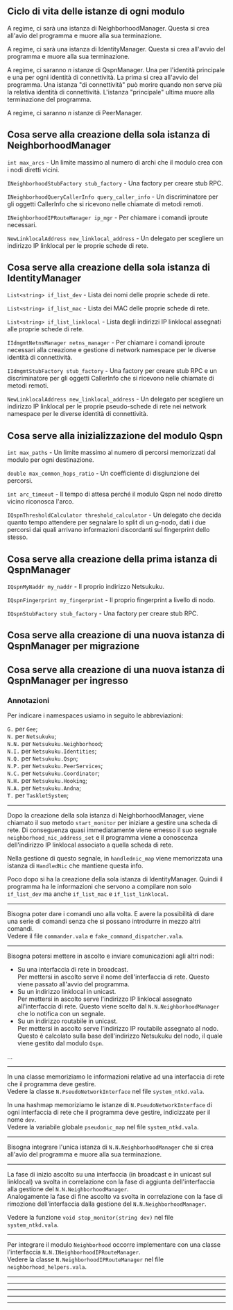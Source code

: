 ## Ciclo di vita delle istanze di ogni modulo

A regime, ci sarà una istanza di NeighborhoodManager. Questa si crea all'avio del programma e muore alla sua terminazione.

A regime, ci sarà una istanza di IdentityManager. Questa si crea all'avvio del programma e muore alla sua terminazione.

A regime, ci saranno *n* istanze di QspnManager. Una per l'identità principale e una per ogni identità di connettività.
La prima si crea all'avvio del programma. Una istanza "di connettività" può morire quando non serve più la relativa identità
di connettività. L'istanza "principale" ultima muore alla terminazione del programma.

A regime, ci saranno *n* istanze di PeerManager.

## Cosa serve alla creazione della sola istanza di NeighborhoodManager

`int max_arcs` - Un limite massimo al numero di archi che il modulo crea con i nodi diretti vicini.

`INeighborhoodStubFactory stub_factory` - Una factory per creare stub RPC.

`INeighborhoodQueryCallerInfo query_caller_info` - Un discriminatore per gli oggetti CallerInfo che si ricevono nelle
chiamate di metodi remoti.

`INeighborhoodIPRouteManager ip_mgr` - Per chiamare i comandi iproute necessari.

`NewLinklocalAddress new_linklocal_address` - Un delegato per scegliere un indirizzo IP linklocal per le proprie schede di rete.

## Cosa serve alla creazione della sola istanza di IdentityManager

`List<string> if_list_dev` - Lista dei nomi delle proprie schede di rete.

`List<string> if_list_mac` - Lista dei MAC delle proprie schede di rete.

`List<string> if_list_linklocal` - Lista degli indirizzi IP linklocal assegnati alle proprie schede di rete.

`IIdmgmtNetnsManager netns_manager` - Per chiamare i comandi iproute necessari alla creazione e gestione di network namespace per
le diverse identità di connettività.

`IIdmgmtStubFactory stub_factory` - Una factory per creare stub RPC e un discriminatore per gli oggetti CallerInfo
che si ricevono nelle chiamate di metodi remoti.

`NewLinklocalAddress new_linklocal_address` - Un delegato per scegliere un indirizzo IP linklocal per le proprie
pseudo-schede di rete nei network namespace per le diverse identità di connettività.

## Cosa serve alla inizializzazione del modulo Qspn

`int max_paths` - Un limite massimo al numero di percorsi memorizzati dal modulo per ogni destinazione.

`double max_common_hops_ratio` - Un coefficiente di disgiunzione dei percorsi.

`int arc_timeout` - Il tempo di attesa perché il modulo Qspn nel nodo diretto vicino riconosca l'arco.

`IQspnThresholdCalculator threshold_calculator` - Un delegato che decida quanto tempo attendere per segnalare lo split
di un g-nodo, dati i due percorsi dai quali arrivano informazioni discordanti sul fingerprint dello stesso.

## Cosa serve alla creazione della prima istanza di QspnManager

`IQspnMyNaddr my_naddr` - Il proprio indirizzo Netsukuku.

`IQspnFingerprint my_fingerprint` - Il proprio fingerprint a livello di nodo.

`IQspnStubFactory stub_factory` - Una factory per creare stub RPC.

## Cosa serve alla creazione di una nuova istanza di QspnManager per migrazione

## Cosa serve alla creazione di una nuova istanza di QspnManager per ingresso



### Annotazioni

Per indicare i namespaces usiamo in seguito le abbreviazioni:

`G.` per `Gee`;  
`N.` per `Netsukuku`;  
`N.N.` per `Netsukuku.Neighborhood`;  
`N.I.` per `Netsukuku.Identities`;  
`N.Q.` per `Netsukuku.Qspn`;  
`N.P.` per `Netsukuku.PeerServices`;  
`N.C.` per `Netsukuku.Coordinator`;  
`N.H.` per `Netsukuku.Hooking`;  
`N.A.` per `Netsukuku.Andna`;  
`T.` per `TaskletSystem`;  

* * *

Dopo la creazione della sola istanza di NeighborhoodManager, viene chiamato il suo metodo `start_monitor` per
iniziare a gestire una scheda di rete. Di conseguenza quasi immediatamente viene emesso il suo segnale `neighborhood_nic_address_set` e
il programma viene a conoscenza dell'indirizzo IP linklocal associato a quella scheda di rete.

Nella gestione di questo segnale, in `handlednic_map` viene memorizzata una istanza di `HandledNic` che mantiene questa info.

Poco dopo si ha la creazione della sola istanza di IdentityManager. Quindi il programma ha le informazioni che servono a
compilare non solo `if_list_dev` ma anche `if_list_mac` e `if_list_linklocal`.

* * *

Bisogna poter dare i comandi uno alla volta. E avere la possibilità di dare una serie di comandi
senza che si possano introdurre in mezzo altri comandi.  
Vedere il file `commander.vala` e `fake_command_dispatcher.vala`.

* * *

Bisogna potersi mettere in ascolto e inviare comunicazioni agli altri nodi:

*   Su una interfaccia di rete in broadcast.  
    Per mettersi in ascolto serve il nome dell'interfaccia di rete. Questo viene passato all'avvio del programma.
*   Su un indirizzo linklocal in unicast.  
    Per mettersi in ascolto serve l'indirizzo IP linklocal assegnato all'interfaccia di rete. Questo
    viene scelto dal `N.N.NeighborhoodManager` che lo notifica con un segnale.
*   Su un indirizzo routabile in unicast.  
    Per mettersi in ascolto serve l'indirizzo IP routabile assegnato al nodo. Questo è calcolato sulla base
    dell'indirizzo Netsukuku del nodo, il quale viene gestito dal modulo `Qspn`.

...

* * *

In una classe memoriziamo le informazioni relative ad una interfaccia di rete che il programma deve gestire.  
Vedere la classe `N.PseudoNetworkInterface` nel file `system_ntkd.vala`.

In una hashmap memoriziamo le istanze di `N.PseudoNetworkInterface` di ogni interfaccia di rete che il
programma deve gestire, indicizzate per il nome `dev`.  
Vedere la variabile globale `pseudonic_map` nel file `system_ntkd.vala`.

* * *

Bisogna integrare l'unica istanza di `N.N.NeighborhoodManager` che si crea all'avio del programma e muore alla sua terminazione.

* * *

La fase di inizio ascolto su una interfaccia (in broadcast e in unicast sul linklocal) va svolta in correlazione con
la fase di aggiunta dell'interfaccia alla gestione del `N.N.NeighborhoodManager`.  
Analogamente la fase di fine ascolto va svolta in correlazione con
la fase di rimozione dell'interfaccia dalla gestione del `N.N.NeighborhoodManager`.

Vedere la funzione `void stop_monitor(string dev)` nel file `system_ntkd.vala`.

* * *

Per integrare il modulo `Neighborhood` occorre implementare con una classe l'interfaccia `N.N.INeighborhoodIPRouteManager`.  
Vedere la classe `N.NeighborhoodIPRouteManager` nel file ` neighborhood_helpers.vala`.


* * *

* * *

* * *

* * *

* * *
